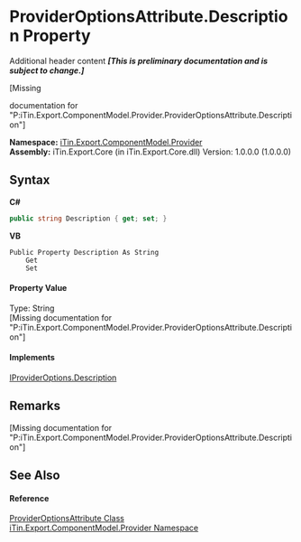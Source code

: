 # ProviderOptionsAttribute.Description Property 
Additional header content _**\[This is preliminary documentation and is subject to change.\]**_

\[Missing <summary> documentation for "P:iTin.Export.ComponentModel.Provider.ProviderOptionsAttribute.Description"\]

**Namespace:**&nbsp;<a href="723a96b5-5779-2554-cf17-05149bfcb802">iTin.Export.ComponentModel.Provider</a><br />**Assembly:**&nbsp;iTin.Export.Core (in iTin.Export.Core.dll) Version: 1.0.0.0 (1.0.0.0)

## Syntax

**C#**<br />
``` C#
public string Description { get; set; }
```

**VB**<br />
``` VB
Public Property Description As String
	Get
	Set
```


#### Property Value
Type: String<br />\[Missing <value> documentation for "P:iTin.Export.ComponentModel.Provider.ProviderOptionsAttribute.Description"\]

#### Implements
<a href="efcf29c3-5e53-0cbe-5ca0-1e6a1499ea60">IProviderOptions.Description</a><br />

## Remarks
\[Missing <remarks> documentation for "P:iTin.Export.ComponentModel.Provider.ProviderOptionsAttribute.Description"\]

## See Also


#### Reference
<a href="120d0948-de39-fcf0-2738-37b8265fb823">ProviderOptionsAttribute Class</a><br /><a href="723a96b5-5779-2554-cf17-05149bfcb802">iTin.Export.ComponentModel.Provider Namespace</a><br />